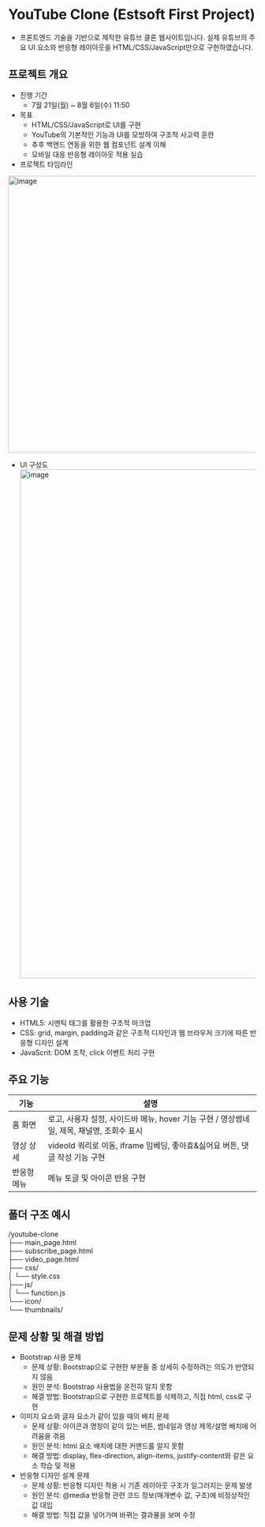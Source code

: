 # YouTube Clone (Estsoft First Project)
- 프론트엔드 기술을 기반으로 제작한 유튜브 클론 웹사이트입니다. 실제 유튜브의 주요 UI 요소와 반응형 레이아웃을 HTML/CSS/JavaScript만으로 구현하였습니다.

## 프로젝트 개요
- 진행 기간
  - 7월 21일(월) ~ 8월 6일(수) 11:50
- 목표
  - HTML/CSS/JavaScript로 UI를 구현
  - YouTube의 기본적인 기능과 UI를 모방하여 구조적 사고력 훈련
  - 추후 백엔드 연동을 위한 웹 컴포넌트 설계 이해
  - 모바일 대응 반응형 레이아웃 적용 실습
- 프로젝트 타임라인
<img width="1035" height="561" alt="image" src="https://github.com/user-attachments/assets/06a42d9e-7c1e-499e-8794-6ee0e2458364" />

- UI 구성도
  <img width="1927" height="1031" alt="image" src="https://github.com/user-attachments/assets/d441b8c3-050e-4285-9505-c4ff4d922776" />


## 사용 기술
- HTML5: 시멘틱 태그를 활용한 구조적 마크업
- CSS: grid, margin, padding과 같은 구조적 디자인과 웹 브라우저 크기에 따른 반응형 디자인 설계 
- JavaScrit: DOM 조작, click 이벤트 처리 구현

## 주요 기능
| 기능 | 설명 |
| --- | --- |
| 홈 화면 | 로고, 사용자 설정, 사이드바 메뉴, hover 기능 구현 / 영상썸네일, 제목, 채널명, 조회수 표시 |
| 영상 상세 | videoId 쿼리로 이동, iframe 임베딩, 좋아효&싫어요 버튼, 댓글 작성 기능 구현 |
| 반응형 메뉴 | 메뉴 토글 및 아이콘 반응 구현 |

## 폴더 구조 예시
/youtube-clone  
├── main_page.html  
├── subscribe_page.html  
├── video_page.html  
├── css/  
│ └── style.css  
├── js/  
│ └── function.js  
└── icon/  
└── thumbnails/

## 문제 상황 및 해결 방법
- Bootstrap 사용 문제
  - 문제 상황: Bootstrap으로 구현한 부분들 중 상세히 수정하려는 의도가 반영되지 않음
  - 원인 분석: Bootstrap 사용법을 온전히 알지 못함
  - 해결 방법: Bootstrap으로 구현한 프로젝트를 삭제하고, 직접 html, css로 구현 
- 이미지 요소와 글자 요소가 같이 있을 때의 배치 문제
  - 문제 상황: 아이콘과 명칭이 같이 있는 버튼, 썸네일과 영상 제목/설명 배치에 어려움을 겪음
  - 원인 분석: html 요소 배치에 대한 커맨드를 알지 못함
  - 해결 방법: display, flex-direction, align-items, justify-content와 같은 요소 학습 및 적용
- 반응형 디자인 설계 문제
  - 문제 상황: 반응형 디자인 적용 시 기존 레이아웃 구조가 일그러지는 문제 발생
  - 원인 분석: @media 반응형 관련 코드 정보(매개변수 값, 구조)에 비정상적인 값 대입
  - 해결 방법: 직접 값을 넣어가며 바뀌는 결과물을 보며 수정

